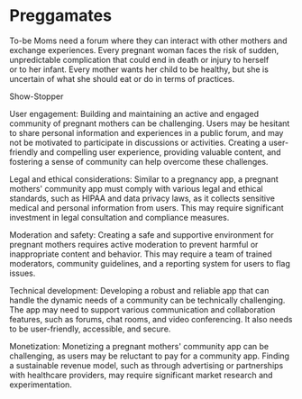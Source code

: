 # Preggamates
To-be Moms need a forum where they can interact with other mothers and exchange experiences.
Every pregnant woman faces the risk of sudden, unpredictable complication that could end in death or injury to herself or to her infant.
Every mother wants her child to be healthy, but she is uncertain of what she should eat or do in terms of practices. 

Show-Stopper

User engagement: Building and maintaining an active and engaged community of pregnant mothers can be challenging. Users may be hesitant to share personal information and experiences in a public forum, and may not be motivated to participate in discussions or activities. Creating a user-friendly and compelling user experience, providing valuable content, and fostering a sense of community can help overcome these challenges.

Legal and ethical considerations: Similar to a pregnancy app, a pregnant mothers' community app must comply with various legal and ethical standards, such as HIPAA and data privacy laws, as it collects sensitive medical and personal information from users. This may require significant investment in legal consultation and compliance measures.

Moderation and safety: Creating a safe and supportive environment for pregnant mothers requires active moderation to prevent harmful or inappropriate content and behavior. This may require a team of trained moderators, community guidelines, and a reporting system for users to flag issues.

Technical development: Developing a robust and reliable app that can handle the dynamic needs of a community can be technically challenging. The app may need to support various communication and collaboration features, such as forums, chat rooms, and video conferencing. It also needs to be user-friendly, accessible, and secure.

Monetization: Monetizing a pregnant mothers' community app can be challenging, as users may be reluctant to pay for a community app. Finding a sustainable revenue model, such as through advertising or partnerships with healthcare providers, may require significant market research and experimentation.


